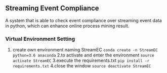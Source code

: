 ## Streaming Event Compliance
A system that is able to check event compliance over streaming event data in python, 
which can enhance online process mining result.


### Virtual Environment Setting
1. create own environment naming StreamEC
`conda create -n StreamEC python=3.6 anaconda`
2.to activate and enter the environment
`source activate StreamEC`
3.execute the requirements.txt
`pip install -r requirements.txt`
4.close the window
`source deactivate StreamEC`
